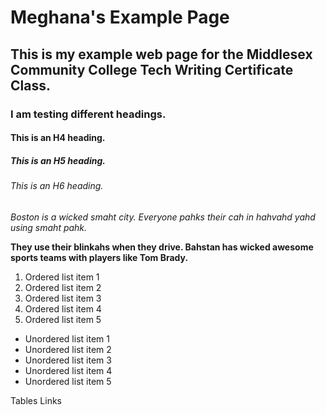  # Meghana's Example Page
 
 ## This is my example web page for the Middlesex Community College Tech Writing Certificate Class.
 
 ### I am testing different headings.
 
 #### This is an H4 heading.
 
 ##### This is an H5 heading.
 
 ###### This is an H6 heading.
 
 _Boston is a wicked smaht city. Everyone pahks their cah in hahvahd yahd using smaht pahk._
 
 **They use their blinkahs when they drive. Bahstan has wicked awesome sports teams with players like Tom Brady.**
 
 
 1. Ordered list item 1
 1. Ordered list item 2
 1. Ordered list item 3
 1. Ordered list item 4
 1. Ordered list item 5
 
 * Unordered list item 1
 * Unordered list item 2
 * Unordered list item 3
 * Unordered list item 4
 * Unordered list item 5

 Tables
 Links